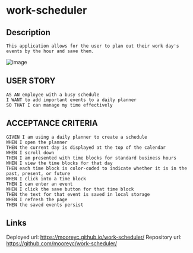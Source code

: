 # work-scheduler

## Description
```
This application allows for the user to plan out their work day's events by the hour and save them. 
```
![image](https://user-images.githubusercontent.com/105884236/175352066-f249d581-22ea-463b-a404-8c953b9a5eac.png)

## USER STORY
```
AS AN employee with a busy schedule
I WANT to add important events to a daily planner
SO THAT I can manage my time effectively
```

## ACCEPTANCE CRITERIA
```
GIVEN I am using a daily planner to create a schedule
WHEN I open the planner
THEN the current day is displayed at the top of the calendar
WHEN I scroll down
THEN I am presented with time blocks for standard business hours
WHEN I view the time blocks for that day
THEN each time block is color-coded to indicate whether it is in the past, present, or future
WHEN I click into a time block
THEN I can enter an event
WHEN I click the save button for that time block
THEN the text for that event is saved in local storage
WHEN I refresh the page
THEN the saved events persist
```
## Links 
Deployed url: https://mooreyc.github.io/work-scheduler/
Repository url: https://github.com/mooreyc/work-scheduler/

